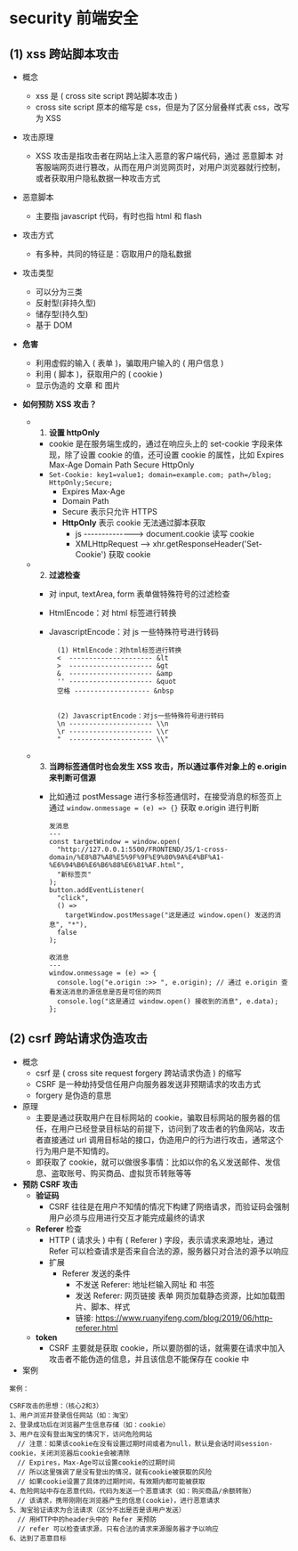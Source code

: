 # security 前端安全

## (1) xss 跨站脚本攻击

- 概念
  - xss 是 ( cross site script 跨站脚本攻击 )
  - cross site script 原本的缩写是 css，但是为了区分层叠样式表 css，改写为 XSS
- 攻击原理
  - XSS 攻击是指攻击者在网站上注入恶意的客户端代码，通过 恶意脚本 对客服端网页进行篡改，从而在用户浏览网页时，对用户浏览器就行控制，或者获取用户隐私数据一种攻击方式
- 恶意脚本
  - 主要指 javascript 代码，有时也指 html 和 flash
- 攻击方式
  - 有多种，共同的特征是：窃取用户的隐私数据
- 攻击类型
  - 可以分为三类
  - 反射型(非持久型)
  - 储存型(持久型)
  - 基于 DOM
- **危害**
  - 利用虚假的输入 ( 表单 )，骗取用户输入的 ( 用户信息 )
  - 利用 ( 脚本 )，获取用户的 ( cookie )
  - 显示伪造的 文章 和 图片
- **如何预防 XSS 攻击？**

  - 1. **设置 httpOnly**
    - cookie 是在服务端生成的，通过在响应头上的 set-cookie 字段来体现，除了设置 cookie 的值，还可设置 cookie 的属性，比如 Expires Max-Age Domain Path Secure HttpOnly
    - `Set-Cookie: key1=value1; domain=example.com; path=/blog; HttpOnly;Secure;`
      - Expires Max-Age
      - Domain Path
      - Secure 表示只允许 HTTPS
      - **HttpOnly** 表示 cookie 无法通过脚本获取
        - js --------------> document.cookie 读写 cookie
        - XMLHttpRequest --> xhr.getResponseHeader('Set-Cookie') 获取 cookie
  - 2. **过滤检查**

    - 对 input, textArea, form 表单做特殊符号的过滤检查
    - HtmlEncode：对 html 标签进行转换
    - JavascriptEncode：对 js 一些特殊符号进行转码

      ```
        (1) HtmlEncode：对html标签进行转换
        <  --------------------- &lt
        >  --------------------- &gt
        &  --------------------- &amp
        '' --------------------- &quot
        空格 ------------------- &nbsp


        (2) JavascriptEncode：对js一些特殊符号进行转码
        \n --------------------- \\n
        \r --------------------- \\r
        "  --------------------- \\"
      ```

  - 3. **当跨标签通信时也会发生 XSS 攻击，所以通过事件对象上的 e.origin 来判断可信源**

    - 比如通过 postMessage 进行多标签通信时，在接受消息的标签页上通过 `window.onmessage = (e) => {}` 获取 e.origin 进行判断

      ```
      发消息
      ---
      const targetWindow = window.open(
        "http://127.0.0.1:5500/FRONTEND/JS/1-cross-domain/%E8%B7%A8%E5%9F%9F%E9%80%9A%E4%BF%A1-%E6%94%B6%E6%B6%88%E6%81%AF.html",
        "新标签页"
      );
      button.addEventListener(
        "click",
        () =>
          targetWindow.postMessage("这是通过 window.open() 发送的消息", "*"),
        false
      );
      ```

      ```
      收消息
      ---
      window.onmessage = (e) => {
        console.log("e.origin :>> ", e.origin); // 通过 e.origin 查看发送消息的源信息是否是可信的网页
        console.log("这是通过 window.open() 接收到的消息", e.data);
      };
      ```

## (2) csrf 跨站请求伪造攻击

- 概念
  - csrf 是 ( cross site request forgery 跨站请求伪造 ) 的缩写
  - CSRF 是一种劫持受信任用户向服务器发送非预期请求的攻击方式
  - forgery 是伪造的意思
- 原理
  - 主要是通过获取用户在目标网站的 cookie，骗取目标网站的服务器的信任，在用户已经登录目标站的前提下，访问到了攻击者的钓鱼网站，攻击者直接通过 url 调用目标站的接口，伪造用户的行为进行攻击，通常这个行为用户是不知情的。
  - 即获取了 cookie，就可以做很多事情：比如以你的名义发送邮件、发信息、盗取账号、购买商品、虚拟货币转账等等
- **预防 CSRF 攻击**
  - **验证码**
    - CSRF 往往是在用户不知情的情况下构建了网络请求，而验证码会强制用户必须与应用进行交互才能完成最终的请求
  - **Referer** 检查
    - HTTP ( 请求头 ) 中有 ( Referer ) 字段，表示请求来源地址，通过 Refer 可以检查请求是否来自合法的源，服务器只对合法的源予以响应
    - 扩展
      - Referer 发送的条件
        - 不发送 Referer: 地址栏输入网址 和 书签
        - 发送 Referer: 网页链接 表单 网页加载静态资源，比如加载图片、脚本、样式
        - 链接: https://www.ruanyifeng.com/blog/2019/06/http-referer.html
  - **token**
    - CSRF 主要就是获取 cookie，所以要防御的话，就需要在请求中加入攻击者不能伪造的信息，并且该信息不能保存在 cookie 中
- 案例

```
案例：

CSRF攻击的思想：（核心2和3）
1、用户浏览并登录信任网站（如：淘宝）
2、登录成功后在浏览器产生信息存储（如：cookie）
3、用户在没有登出淘宝的情况下，访问危险网站
  // 注意：如果该cookie在没有设置过期时间或者为null，默认是会话时间session-cookie，关闭浏览器后cookie会被清除
  // Expires，Max-Age可以设置cookie的过期时间
  // 所以这里强调了是没有登出的情况，就有cookie被获取的风险
  // 如果cookie设置了具体的过期时间，有效期内都可能被获取
4、危险网站中存在恶意代码，代码为发送一个恶意请求（如：购买商品/余额转账）
  // 该请求，携带刚刚在浏览器产生的信息(cookie)，进行恶意请求
5、淘宝验证请求为合法请求（区分不出是否是该用户发送）
  // 用HTTP中的header头中的 Refer 来预防
  // refer 可以检查请求源，只有合法的请求来源服务器才予以响应
6、达到了恶意目标
```
